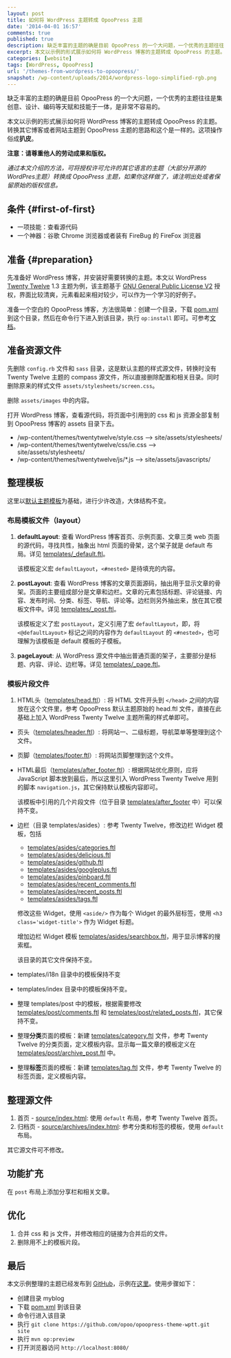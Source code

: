 ```yaml
---
layout: post
title: 如何将 WordPress 主题转成 OpooPress 主题
date: '2014-04-01 16:57'
comments: true
published: true
description: 缺乏丰富的主题的确是目前 OpooPress 的一个大问题，一个优秀的主题往往是集创意、设计、编码等天赋和技能于一体，是非常不容易的。本文以示例的形式展示如何将 WordPress 博客的主题转成 OpooPress 的主题。
excerpt: 本文以示例的形式展示如何将 WordPress 博客的主题转成 OpooPress 的主题。
categories: [website]
tags: [WordPress, OpooPress]
url: '/themes-from-wordpress-to-opoopress/'
snapshot: /wp-content/uploads/2014/wordpress-logo-simplified-rgb.png
---
```


缺乏丰富的主题的确是目前 OpooPress 的一个大问题，一个优秀的主题往往是集创意、设计、编码等天赋和技能于一体，是非常不容易的。

本文以示例的形式展示如何将 WordPress 博客的主题转成 OpooPress 的主题。转换其它博客或者网站主题到 OpooPress 主题的思路和这个是一样的。这项操作俗成**扒皮**。

**注意：请尊重他人的劳动成果和版权。**

*通过本文介绍的方法，可将授权许可允许的其它语言的主题（大部分开源的WordPres主题）转换成 OpooPress 主题，如果你这样做了，请注明出处或者保留原始的版权信息。*


## 条件 {#first-of-first}
* 一项技能：查看源代码
* 一个神器：谷歌 Chrome 浏览器或者装有 FireBug 的 FireFox 浏览器

## 准备 {#preparation}

先准备好 WordPress 博客，并安装好需要转换的主题。本文以 WordPress [Twenty Twelve](http://wordpress.org/themes/twentytwelve) 1.3 主题为例，该主题基于 [GNU General Public License V2](http://www.gnu.org/licenses/gpl-2.0.html) 授权，界面比较清爽，元素看起来相对较少，可以作为一个学习的好例子。

准备一个空白的 OpooPress 博客，方法很简单：创建一个目录，下载 [pom.xml](http://www.opoopress.com/downloads/pom.xml) 到这个目录，然后在命令行下进入到该目录，执行 `op:install` 即可。可参考[文档](http://www.opoopress.com/zh/download/)。

## 准备资源文件

先删除 `config.rb` 文件和 `sass` 目录，这是默认主题的样式源文件，转换时没有 Twenty Twelve 主题的 compass 源文件，所以直接删除配置和相关目录。同时删除原来的样式文件 `assets/stylesheets/screen.css`。

删除 `assets/images` 中的内容。

打开 WordPress 博客，查看源代码，将页面中引用到的 css 和 js 资源全部复制到 OpooPress 博客的 assets 目录下去。
* /wp-content/themes/twentytwelve/style.css --> site/assets/stylesheets/
* /wp-content/themes/twentytwelve/css/ie.css --> site/assets/stylesheets/
* /wp-content/themes/twentytwelve/js/*.js --> site/assets/javascripts/


## 整理模板

这里以[默认主题模板](http://www.opoopress.com/zh/docs/theme/templates/)为基础，进行少许改造，大体结构不变。

### 布局模板文件（layout）

1. **defaultLayout**: 查看 WordPress 博客首页、示例页面、文章三类 web 页面的源代码，寻找共性，抽象出 html 页面的骨架，这个架子就是 default 布局。详见 [templates/_default.ftl][]。
	
	该模板定义宏 `defaultLayout`，`<#nested>` 是待填充的内容。

1. **postLayout**: 查看 WordPress 博客的文章页面源码，抽出用于显示文章的骨架。页面的主要组成部分是文章和边栏。文章的元素包括标题、评论链接、内容、发布时间、分类、标签、导航、评论等。边栏则另外抽出来，放在其它模板文件中。详见 [templates/_post.ftl][]。
	
	该模板定义了宏 `postLayout`，定义引用了宏 `defaultLayout`，即，将 `<@defaultLayout>` 标记之间的内容作为 `defaultLayout` 的 `<#nested>`，也可理解为该模板是 default 模板的子模板。

1. **pageLayout**: 从 WordPress 源文件中抽出普通页面的架子，主要部分是标题、内容、评论、边栏等。详见 [templates/_page.ftl][]。


### 模板片段文件
1. HTML头（[templates/head.ftl][]）: 将 HTML 文件开头到 `</head>` 之间的内容放在这个文件里，参考 OpooPress 默认主题原始的 head.ftl 文件，直接在此基础上加入  WordPress Twenty Twelve 主题所需的样式单即可。
* 页头（[templates/header.ftl][]）: 将网站一、二级标题，导航菜单等整理到这个文件。
* 页脚（[templates/footer.ftl][]）: 将网站页脚整理到这个文件。
* HTML最后（[templates/after_footer.ftl][]）: 根据网站优化原则，应将 JavaScript 脚本放到最后，所以这里引入 WordPress Twenty Twelve 用到的脚本 `navigation.js`，其它保持默认模板内容即可。

	该模板中引用的几个片段文件（位于目录 [templates/after_footer][] 中）可以保持不变。

* 边栏（目录 templates/asides）: 参考 Twenty Twelve，修改边栏 Widget 模板，包括 
	- [templates/asides/categories.ftl]
	- [templates/asides/delicious.ftl]
	- [templates/asides/github.ftl]
	- [templates/asides/googleplus.ftl]
	- [templates/asides/pinboard.ftl]
	- [templates/asides/recent_comments.ftl]
	- [templates/asides/recent_posts.ftl]
	- [templates/asides/tags.ftl]
	
	修改这些 Widget，使用 `<aside/>` 作为每个 Widget 的最外层标签，使用 `<h3 class='widget-title'>` 作为 Widget 标题。
	
	增加边栏 Widget 模板 [templates/asides/searchbox.ftl]，用于显示博客的搜索框。

	该目录的其它文件保持不变。
* templates/i18n 目录中的模板保持不变
* templates/index 目录中的模板保持不变。
* 整理 templates/post 中的模板，根据需要修改 [templates/post/comments.ftl] 和 [templates/post/related_posts.ftl]，其它保持不变。
* 整理**分类**页面的模板：新建 [templates/category.ftl] 文件，参考 Twenty Twelve 的分类页面，定义模板内容。显示每一篇文章的模板定义在 [templates/post/archive_post.ftl] 中。
* 整理**标签**页面的模板：新建 [templates/tag.ftl] 文件，参考 Twenty Twelve 的标签页面，定义模板内容。

## 整理源文件
1. 首页 - [source/index.html]: 使用 `default` 布局，参考 Twenty Twelve 首页。
1. 归档页 - [source/archives/index.html]: 参考分类和标签的模板，使用 `default` 布局。

其它源文件可不修改。

## 功能扩充

在 `post` 布局上添加分享栏和相关文章。

## 优化
1. 合并 css 和 js 文件，并修改相应的链接为合并后的文件。
2. 删除用不上的模板片段。

## 最后

本文示例整理的主题已经发布到 <a href="https://github.com/opoo/opoopress-theme-wptt" target="_blank">GitHub</a>，示例在<a href="http://demo.opoo.org/wptt/" target="_blank" rel="nofollow">这里</a>。使用步骤如下：

- 创建目录 myblog
- 下载 [pom.xml](http://www.opoopress.com/downloads/pom.xml) 到该目录
- 命令行进入该目录
- 执行 `git clone https://github.com/opoo/opoopress-theme-wptt.git site`
- 执行 `mvn op:preview`
- 打开浏览器访问 `http://localhost:8080/`


[templates/_default.ftl]: https://github.com/opoo/opoopress-theme-wptt/blob/master/templates/_default.ftl
[templates/_post.ftl]: https://github.com/opoo/opoopress-theme-wptt/blob/master/templates/_post.ftl
[templates/_page.ftl]: https://github.com/opoo/opoopress-theme-wptt/blob/master/templates/_page.ftl
[templates/head.ftl]: https://github.com/opoo/opoopress-theme-wptt/blob/master/templates/head.ftl
[templates/header.ftl]: https://github.com/opoo/opoopress-theme-wptt/blob/master/templates/header.ftl
[templates/footer.ftl]: https://github.com/opoo/opoopress-theme-wptt/blob/master/templates/footer.ftl
[templates/after_footer.ftl]: https://github.com/opoo/opoopress-theme-wptt/blob/master/templates/after_footer.ftl
[templates/after_footer]: https://github.com/opoo/opoopress-theme-wptt/tree/master/templates/after_footer
[templates/asides]: https://github.com/opoo/opoopress-theme-wptt/blob/master/templates/asides
[templates/asides/categories.ftl]: https://github.com/opoo/opoopress-theme-wptt/blob/master/templates/asides/categories.ftl
[templates/asides/delicious.ftl]: https://github.com/opoo/opoopress-theme-wptt/blob/master/templates/asides/delicious.ftl
[templates/asides/github.ftl]: https://github.com/opoo/opoopress-theme-wptt/blob/master/templates/asides/github.ftl
[templates/asides/googleplus.ftl]: https://github.com/opoo/opoopress-theme-wptt/blob/master/templates/asides/googleplus.ftl
[templates/asides/pinboard.ftl]: https://github.com/opoo/opoopress-theme-wptt/blob/master/templates/asides/pinboard.ftl
[templates/asides/recent_comments.ftl]: https://github.com/opoo/opoopress-theme-wptt/blob/master/templates/asides/recent_comments.ftl
[templates/asides/recent_posts.ftl]: https://github.com/opoo/opoopress-theme-wptt/blob/master/templates/asides/recent_posts.ftl
[templates/asides/searchbox.ftl]: https://github.com/opoo/opoopress-theme-wptt/blob/master/templates/asides/searchbox.ftl
[templates/asides/tags.ftl]: https://github.com/opoo/opoopress-theme-wptt/blob/master/templates/asides/tags.ftl
[templates/post/comments.ftl]: https://github.com/opoo/opoopress-theme-wptt/blob/master/templates/post/comments.ftl
[templates/post/related_posts.ftl]: https://github.com/opoo/opoopress-theme-wptt/blob/master/templates/post/related_posts.ftl
[templates/category.ftl]: https://github.com/opoo/opoopress-theme-wptt/blob/master/templates/category.ftl
[templates/tag.ftl]: https://github.com/opoo/opoopress-theme-wptt/blob/master/templates/tag.ftl
[templates/post/archive_post.ftl]: https://github.com/opoo/opoopress-theme-wptt/blob/master/templates/post/archive_post.ftl
[source/index.html]: https://github.com/opoo/opoopress-theme-wptt/blob/master/source/index.html
[source/archives/index.html]: https://github.com/opoo/opoopress-theme-wptt/blob/master/source/archives/index.html
